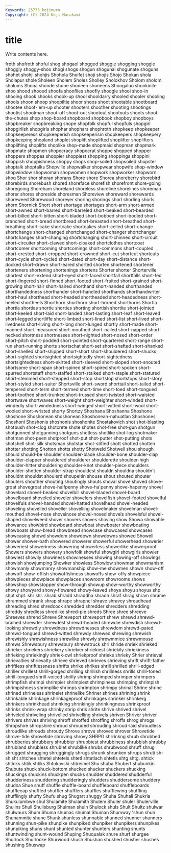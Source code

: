 ```yaml
---
Keywords: 25773 kojimura
Copyright: (C) 2024 Koji Murakami
---
```


# title

Write contents here.



froth shofroth shoful shog shogaol shogged shoggie shogging
shoggle shoggly shoggy-shoo shogi shogs shogun shogunal shogunate shoguns shohet
shohji shohjis Shohola Shoifet shoji shojis Shojo Shokan shola Sholapur
shole Sholeen Sholem Sholes Sholley Sholokhov Sholom sholom sholoms Shona
shonde shone shoneen shoneens Shongaloo shonkinite shoo shood shooed shoofa
shooflies shoofly shoogle shooi shoo-in shooing shook shooks shook-up shool
shooldarry shooled shooler shooling shools shoon shoop shoopiltie shoor shoos
shoot shootable shootboard shootee shoot-'em-up shooter shooters shoother shooting shootings
shootist shootman shoot-off shoot-out shootout shootouts shoots shoot-the-chutes shop shop-board
shopboard shopbook shopboy shopboys shopbreaker shopbreaking shope shopfolk shopful shopfuls
shopgirl shopgirlish shopgirls shophar shophars shophroth shopkeep shopkeeper shopkeeperess shopkeeperish
shopkeeperism shopkeepers shopkeepery shopkeeping shopland shoplet shoplift shoplifted shoplifter shoplifters
shoplifting shoplifts shoplike shop-made shopmaid shopman shopmark shopmate shopmen shopocracy
shopocrat shoppe shopped shopper shoppers shoppes shoppier shoppiest shopping shoppings
shoppini shoppish shoppishness shoppy shops shop-soiled shopsoiled shopster shoptalk shoptalks
Shopville shopwalker shopwear shopwife shop-window shopwindow shopwoman shopwomen shopwork shopworker
shopworn shoq Shor shor shoran shorans Shore shore Shorea shoreberry
shorebird shorebirds shorebush shored shoreface shorefish shorefront shore-going shoregoing Shoreham
shoreland shoreless shoreline shorelines shoreman shorer shores shoreside shoresman Shoreview
shoreward shorewards shoreweed Shorewood shoreyer shoring shorings shorl shorling shorls
shorn Shornick Short short shortage shortages short-arm short-armed short-awned short-barred
short-barreled short-beaked short-bearded short-billed short-bitten short-bladed short-bobbed short-bodied short-branched short-bread
shortbread short-breasted short-breathed short-breathing short-cake shortcake shortcakes short-celled short-change shortchange
short-changed shortchanged short-changer shortchanger shortchanges short-changing shortchanging short-chinned short-circuit short-circuiter
short-clawed short-cloaked shortclothes shortcoat shortcomer shortcoming shortcomings short-commons short-coupled short-crested
short-cropped short-crowned short-cut shortcut shortcuts short-cycle short-cycled short-dated short-day short-distance
short-docked short-drawn short-eared shorted shorten shortened shortener shorteners shortening shortenings
shortens Shorter shorter Shorterville shortest short-extend short-eyed short-faced shortfall shortfalls
short-fed short-fingered short-finned short-footed short-fruited short-grained short-growing short-hair short-haired shorthand
short-handed shorthanded shorthandedness shorthander short-handled shorthands shorthandwriter short-haul shorthead short-headed
shortheaded short-headedness short-heeled shortheels Shorthorn shorthorn short-horned shorthorns Shortia shortia
shortias shortie shorties shorting shortish shortite short-jointed short-keeled short-laid short-landed
short-lasting short-leaf short-leaved short-legged shortliffe short-limbed short-lined short-list short-lived short-livedness
short-living short-long short-lunged shortly short-made short-manned short-measured short-mouthed short-nailed short-napped
short-necked shortness shortnesses short-nighted short-nosed short-order short-pitch short-podded short-pointed short-quartered
short-range short-run short-running shorts shortschat short-set short-shafted short-shanked short-shelled short-shipped
short-short short-shouldered short-shucks short-sighted shortsighted shortsightedly short-sightedness shortsightedness short-skirted short-sleeved
short-sloped short-snouted shortsome short-span short-spined short-spired short-spoken short-spurred shortstaff short-staffed
short-stalked short-staple short-statured short-stemmed short-stepped short-stop shortstop shortstops short-story short-styled
short-suiter Shortsville short-sword shorttail short-tailed short-tempered short-term short-termed short-time short-toed
short-tongued short-toothed short-trunked short-trussed short-twisted short-waisted shortwave shortwaves short-weight short-weighter
short-winded short-windedly short-windedness short-winged short-witted short-wool short-wooled short-wristed shorty Shortzy
Shoshana Shoshanna Shoshone shoshone Shoshonean shoshonean Shoshonean-nahuatlan Shoshones Shoshoni Shoshonis
shoshonis shoshonite Shostakovich shot shot-blasting shotbush shot-clog shotcrete shote shotes
shot-free shot-gun shotgun shotgunned shotgunning shotguns shotless shotlike shot-log shotmaker
shotman shot-peen shotproof shot-put shot-putter shot-putting shots shotshell shot-silk shotsman
shotstar shot-stified shott shotted shotten shotter shotting Shotton shotts shotty
Shotweld Shotwell shou shough should should-be shoulder shoulder-blade shoulder-bone shoulder-clap
shoulder-clapper shouldered shoulderer shoulderette shoulder-high shoulder-hitter shouldering shoulder-knot shoulder-piece shoulders
shoulder-shotten shoulder-strap shouldest shouldn shouldna shouldn't shouldnt shouldst shoulerd shoupeltin
shouse shout shouted shouter shouters shouther shouting shoutingly shouts shoval
shove shoved shove-groat shovegroat shove-halfpenny shove-ha'penny shove-hapenny shovel shovelard shovel-beaked
shovelbill shovel-bladed shovel-board shovelboard shoveled shoveler shovelers shovelfish shovel-footed shovelful
shovelfuls shovel-handed shovel-hatted shovelhead shovel-headed shoveling shovelled shoveller shovelling shovelmaker
shovelman shovel-mouthed shovel-nose shovelnose shovel-nosed shovels shovelsful shovel-shaped shovelweed shover
shovers shoves shoving show Showa showable showance showbird showboard showboat
showboater showboating showboats show-bread showbread showcase showcased showcases showcasing showd
showdom showdown showdowns showed Showell shower shower-bath showered showerer showerful
showerhead showerier showeriest showeriness showering showerless showerlike showerproof Showers showers
showery showfolk showful showgirl showgirls showier showiest showily showiness showinesses
showing showing-off showings showish showjumping Showker showless Showlow showman showmanism
showmanly showmanry showmanship show-me showmen shown show-off showoff show-offish showoffishness
showoffs show-offy showpiece showpieces showplace showplaces showroom showrooms shows showshop
showstopper show-through showup show-worthy showworthy showy showyard showy-flowered showy-leaved shoya
shoyu shoyus shp shpt shpt. shr shr. shrab shradd shraddha
shradh shraf shrag shram shrame shrammed shrank shrap shrape shrapnel
shrave shravey shreadhead shreading shred shredcock shredded shredder shredders shredding
shreddy shredless shredlike shred-pie shreds Shree shree shreeve Shreeves shrend
Shreve Shreveport shreveport shrew shrewd shrewd-brained shrewder shrewdest shrewd-headed shrewdie
shrewdish shrewd-looking shrewdly shrewdness shrewdnesses shrewdom shrewd-pated shrewd-tongued shrewd-witted shrewdy
shrewed shrewing shrewish shrewishly shrewishness shrewlike shrewly shrewmmice shrewmouse shrews
Shrewsbury shrewsbury shrewstruck shri shride shriek shrieked shrieker shriekers shriekery
shriekier shriekiest shriekily shriekiness shrieking shriekingly shriek-owl shriekproof shrieks shrieky
Shrier shrieval shrievalties shrievalty shrieve shrieved shrieves shrieving shrift shrift-father
shriftless shriftlessness shrifts shrike shrikes shrill shrilled shrill-edged shriller shrillest
shrill-gorged shrilling shrillish shrillness shrills shrill-toned shrill-tongued shrill-voiced shrilly shrimp
shrimped shrimper shrimpers shrimpfish shrimpi shrimpier shrimpiest shrimpiness shrimping shrimpish
shrimpishness shrimplike shrimps shrimpton shrimpy shrinal Shrine shrine shrined shrineless
shrinelet shrinelike Shriner shrines shrining shrink shrinkable shrinkage shrinkageproof shrinkages
shrinker shrinkerg shrinkers shrinkhead shrinking shrinkingly shrinkingness shrinkproof shrinks shrink-wrap
shrinky shrip shris shrite shrive shrived shrivel shriveled shriveling shrivelled
shrivelling shrivels shriven Shriver shriver shrivers shrives shriving shroff shroffed
shroffing shroffs shrog shrogs Shropshire shropshire shroud shrouded shrouding shroud-laid
shroudless shroudlike shrouds shroudy Shrove shrove shroved shrover Shrovetide shrove-tide
shrovetide shroving shrovy SHRPG shrrinkng shrub shrubbed shrubberies shrubbery shrubbier
shrubbiest shrubbiness shrubbish shrubby shrubland shrubless shrublet shrublike shrubs shrubwood
shruff shrug shrugged shrugging shruggingly shrugs shrunk shrunken shrups shruti
sh-sh sht shtchee shtetel shtetels shtetl shtetlach shtetls shtg shtg.
shtick shticks shtik shtiks Shtokavski shtreimel Shu shuba Shubert shubunkin
Shubuta shuck shuck-bottom shucked shucker shuckers shucking shuckings shuckins shuckpen
shucks shudder shuddered shudderful shudderiness shuddering shudderingly shudders shuddersome shuddery
shudna Shue shuff shuffle shuffle-board shuffleboard shuffleboards shufflecap shuffled shuffler
shufflers shuffles shufflewing shuffling shufflingly shufty Shufu shug Shugart shuggy
Shuha Shuhali Shukria Shukulumbwe shul Shulamite Shulamith Shulem Shuler shuler
Shulerville Shulins Shull Shullsburg Shulman shuln Shulock shuls Shult Shultz
shulwar shulwaurs Shum Shuma shumac shumal Shuman Shumway 'shun shun
Shunammite shune Shunk shunless shunnable shunned shunner shunners shunning shun-pike
shunpike shunpiked shunpiker shunpikers shunpikes shunpiking shuns shunt shunted shunter
shunters shunting shunts shuntwinding shunt-wound Shuping Shuqualak shure shurf shurgee
Shurlock Shurlocke Shurwood shush Shushan shushed shusher shushes shushing Shuswap
